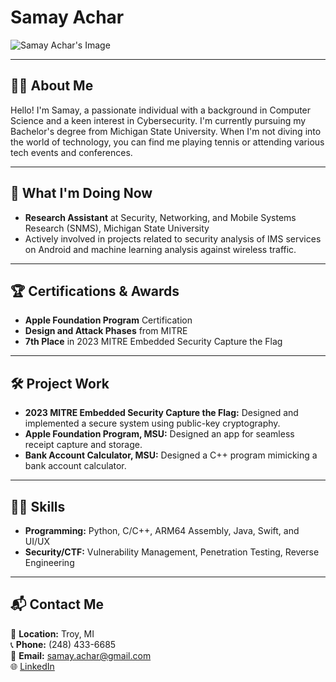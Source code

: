 # Samay Achar

![Samay Achar's Image](URL_TO_YOUR_IMAGE)  <!-- Replace URL_TO_YOUR_IMAGE with an actual image URL -->

---

## 🙋‍♂️ About Me

Hello! I'm Samay, a passionate individual with a background in Computer Science and a keen interest in Cybersecurity. I'm currently pursuing my Bachelor's degree from Michigan State University. When I'm not diving into the world of technology, you can find me playing tennis or attending various tech events and conferences.

---

## 🚀 What I'm Doing Now

- **Research Assistant** at Security, Networking, and Mobile Systems Research (SNMS), Michigan State University
- Actively involved in projects related to security analysis of IMS services on Android and machine learning analysis against wireless traffic.

---

## 🏆 Certifications & Awards

- **Apple Foundation Program** Certification
- **Design and Attack Phases** from MITRE
- **7th Place** in 2023 MITRE Embedded Security Capture the Flag

---

## 🛠 Project Work

- **2023 MITRE Embedded Security Capture the Flag:** Designed and implemented a secure system using public-key cryptography.
- **Apple Foundation Program, MSU:** Designed an app for seamless receipt capture and storage.
- **Bank Account Calculator, MSU:** Designed a C++ program mimicking a bank account calculator.

---

## 👨‍💻 Skills

- **Programming:** Python, C/C++, ARM64 Assembly, Java, Swift, and UI/UX
- **Security/CTF:** Vulnerability Management, Penetration Testing, Reverse Engineering

---

## 📬 Contact Me

📍 **Location:** Troy, MI  
📞 **Phone:** (248) 433-6685  
📧 **Email:** [samay.achar@gmail.com](mailto:samay.achar@gmail.com)  
🌐 [LinkedIn](https://www.linkedin.com/in/samay-achar-081962238)
